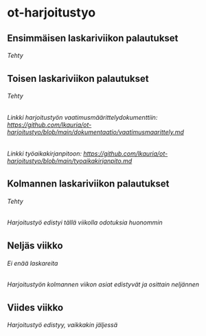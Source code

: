 # ot-harjoitustyo
## Ensimmäisen laskariviikon palautukset
###### Tehty
## Toisen laskariviikon palautukset
###### Tehty
###### Linkki harjoitustyön vaatimusmäärittelydokumenttiin: https://github.com/lkauria/ot-harjoitustyo/blob/main/dokumentaatio/vaatimusmaarittely.md
###### Linkki työaikakirjanpitoon: https://github.com/lkauria/ot-harjoitustyo/blob/main/tyoaikakirjanpito.md
## Kolmannen laskariviikon palautukset
###### Tehty
###### Harjoitustyö edistyi tällä viikolla odotuksia huonommin
## Neljäs viikko
###### Ei enää laskareita
###### Harjoitustyön kolmannen viikon asiat edistyvät ja osittain neljännen
## Viides viikko
###### Harjoitustyö edistyy, vaikkakin jäljessä

